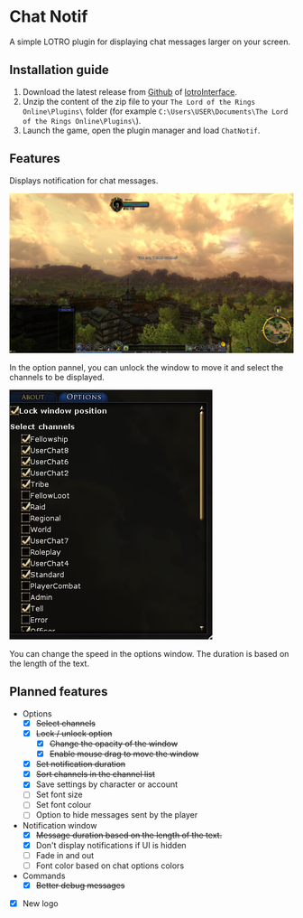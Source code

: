 # Chat Notif

A simple LOTRO plugin for displaying chat messages larger on your screen.

## Installation guide

1. Download the latest release from [Github](https://github.com/EsyArda/ChatNotif/releases/latest) of [lotroInterface](https://www.lotrointerface.com/downloads/info1208).
2. Unzip the content of the zip file to your `The Lord of the Rings Online\Plugins\` folder (for example `C:\Users\USER\Documents\The Lord of the Rings Online\Plugins\`).
3. Launch the game, open the plugin manager and load `ChatNotif`.

## Features

Displays notification for chat messages.

![Screenshot from LOTRO with the message "Hello world!" in the centre.](./ChatNotif/res/notif.jpg)

In the option pannel, you can unlock the window to move it and select the channels to be displayed.

![The option pannel](./ChatNotif/res/options.jpg)

You can change the speed in the options window.
The duration is based on the length of the text.

## Planned features

- Options
  - [x] ~~Select channels~~
  - [x] ~~Lock / unlock option~~
    - [x] ~~Change the opacity of the window~~
    - [x] ~~Enable mouse drag to move the window~~
  - [x] ~~Set notification duration~~
  - [x] ~~Sort channels in the channel list~~
  - [x] Save settings by character or account
  - [ ] Set font size
  - [ ] Set font colour
  - [ ] Option to hide messages sent by the player
- Notification window
  - [x] ~~Message duration based on the length of the text.~~
  - [x] Don't display notifications if UI is hidden
  - [ ] Fade in and out
  - [ ] Font color based on chat options colors
- Commands
  - [x] ~~Better debug messages~~
- [x] New logo
